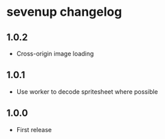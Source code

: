 # sevenup changelog

## 1.0.2

* Cross-origin image loading

## 1.0.1

* Use worker to decode spritesheet where possible

## 1.0.0

* First release